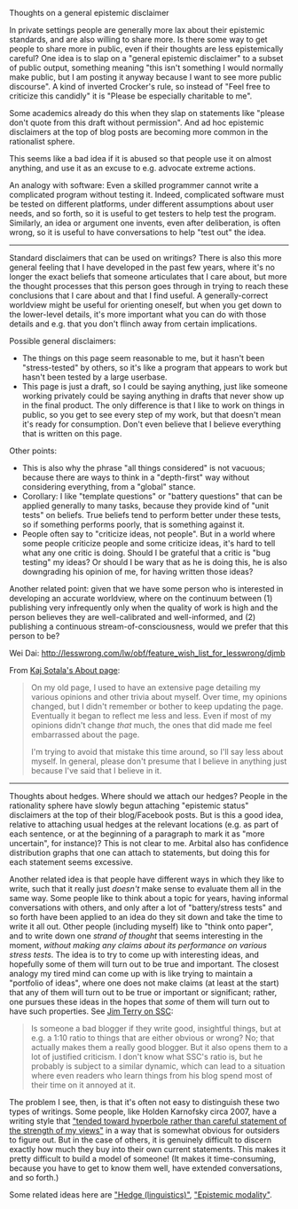 Thoughts on a general epistemic disclaimer

In private settings people are generally more lax about their epistemic
standards, and are also willing to share more. Is there some way to get people
to share more in public, even if their thoughts are less epistemically careful?
One idea is to slap on a "general epistemic disclaimer" to a subset of public
output, something meaning "this isn't something I would normally make public,
but I am posting it anyway because I want to see more public discourse". A kind
of inverted Crocker's rule, so instead of "Feel free to criticize this
candidly" it is "Please be especially charitable to me".

Some academics already do this when they slap on statements like "please don't
quote from this draft without permission". And ad hoc epistemic disclaimers at
the top of blog posts are becoming more common in the rationalist sphere.

This seems like a bad idea if it is abused so that people use it on almost
anything, and use it as an excuse to e.g. advocate extreme actions.

An analogy with software: Even a skilled programmer cannot write a complicated
program without testing it. Indeed, complicated software must be tested on
different platforms, under different assumptions about user needs, and so
forth, so it is useful to get testers to help test the program. Similarly, an
idea or argument one invents, even after deliberation, is often wrong, so it is
useful to have conversations to help "test out" the idea.

---

Standard disclaimers that can be used on writings? There is also
this more general feeling that I have developed in the past few
years, where it's no longer the exact beliefs that someone
articulates that I care about, but more the thought processes that
this person goes through in trying to reach these conclusions that
I care about and that I find useful. A generally-correct worldview
might be useful for orienting oneself, but when you get down to
the lower-level details, it's more important what you can do with
those details and e.g. that you don't flinch away from certain
implications.

Possible general disclaimers:

-   The things on this page seem reasonable to me, but it hasn't
    been "stress-tested" by others, so it's like a program that
    appears to work but hasn't been tested by a large userbase.
-   This page is just a draft, so I could be saying anything, just
    like someone working privately could be saying anything in
    drafts that never show up in the final product. The only
    difference is that I like to work on things in public, so you
    get to see every step of my work, but that doesn't mean it's
    ready for consumption. Don't even believe that I believe
    everything that is written on this page.

Other points:

-   This is also why the phrase "all things considered" is not
    vacuous; because there are ways to think in a "depth-first"
    way without considering everything, from a "global" stance.
-   Corollary: I like "template questions" or "battery questions"
    that can be applied generally to many tasks, because they
    provide kind of "unit tests" on beliefs. True beliefs tend to
    perform better under these tests, so if something performs
    poorly, that is something against it.
-   People often say to "criticize ideas, not people". But in a
    world where some people criticize people and some criticize
    ideas, it's hard to tell what any one critic is doing.
    Should I be grateful that a critic is "bug testing" my ideas?
    Or should I be wary that as he is doing this, he is also
    downgrading his opinion of me, for having written those ideas?

Another related point: given that we have some person who is interested in
developing an accurate worldview, where on the continuum between (1)
publishing very infrequently only when the quality of work is high and the
person believes they are well-calibrated and well-informed, and (2)
publishing a continuous stream-of-consciousness, would we prefer that this
person to be?

Wei Dai:
<http://lesswrong.com/lw/obf/feature_wish_list_for_lesswrong/djmb>

From [Kaj Sotala's About page](http://kajsotala.fi/about/):

> On my old page, I used to have an extensive page detailing my various
> opinions and other trivia about myself. Over time, my opinions changed,
> but I didn't remember or bother to keep updating the page. Eventually it
> began to reflect me less and less. Even if most of my opinions didn't
> change *that* much, the ones that did made me feel embarrassed about the
> page.
>
> I'm trying to avoid that mistake this time around, so I'll say less
> about myself. In general, please don't presume that I believe in
> anything just because I've said that I believe in it.

---

Thoughts about hedges. Where should we attach our hedges? People
in the rationality sphere have slowly begun attaching "epistemic
status" disclaimers at the top of their blog/Facebook posts. But
is this a good idea, relative to attaching usual hedges at the
relevant locations (e.g. as part of each sentence, or at the
beginning of a paragraph to mark it as "more uncertain", for
instance)? This is not clear to me. Arbital also has confidence
distribution graphs that one can attach to statements, but doing
this for each statement seems excessive.

Another related idea is that people have different ways in which
they like to write, such that it really just *doesn't* make sense
to evaluate them all in the same way. Some people like to think
about a topic for years, having informal conversations with
others, and only after a lot of "battery/stress tests" and so
forth have been applied to an idea do they sit down and take the
time to write it all out. Other people (including myself) like to
"think onto paper", and to write down one *strand of thought* that
seems interesting in the moment, *without making any claims about
its performance on various stress tests*. The idea is to try to
come up with interesting ideas, and hopefully some of them will
turn out to be true and important. The closest analogy my tired
mind can come up with is like trying to
maintain a "portfolio of ideas", where one does not make claims
(at least at the start) that any of them will turn out to be true or
important or significant; rather, one pursues these ideas in the
hopes that *some* of them will turn out to have such properties.
See [Jim Terry on SSC](https://www.quora.com/What-are-peoples-biggest-criticisms-of-Slate-Star-Codex/answer/Jim-Terry-1):

> Is someone a bad blogger if they write good, insightful things, but at
> e.g. a 1:10 ratio to things that are either obvious or wrong? No; that
> actually makes them a really good blogger. But it also opens them to a
> lot of justified criticism. I don't know what SSC's ratio is, but he
> probably is subject to a similar dynamic, which can lead to a situation
> where even readers who learn things from his blog spend most of their
> time on it annoyed at it.

The problem I see, then, is that it's often not easy to
distinguish these two types of writings. Some people, like Holden
Karnofsky circa 2007, have a writing style that ["tended toward
hyperbole rather than careful statement of the strength of my
views"](http://effective-altruism.com/ea/17o/some_thoughts_on_public_discourse/)
in a way that is somewhat obvious for outsiders to figure out. But
in the case of others, it is genuinely difficult to discern exactly how
much they buy into their own current statements. This makes it pretty
difficult to build a model of someone! (It makes it time-consuming,
because you have to get to know them well, have extended conversations,
and so forth.)

Some related ideas here are
["Hedge (linguistics)"](https://en.wikipedia.org/wiki/Hedge_%28linguistics%29),
["Epistemic modality"](https://en.wikipedia.org/wiki/Epistemic_modality).
